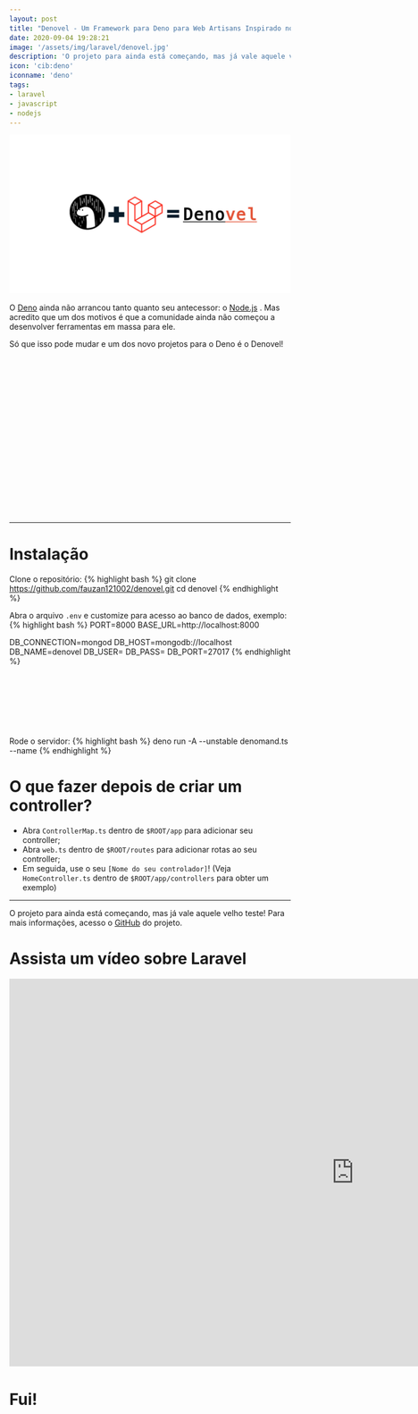 ```yaml
---
layout: post
title: "Denovel - Um Framework para Deno para Web Artisans Inspirado no Laravel"
date: 2020-09-04 19:28:21
image: '/assets/img/laravel/denovel.jpg'
description: 'O projeto para ainda está começando, mas já vale aquele velho teste!'
icon: 'cib:deno'
iconname: 'deno'
tags:
- laravel
- javascript
- nodejs
---
```


![Denovel - Um Framework para Deno para Web Artisans Inspirado no Laravel](/assets/img/laravel/denovel.jpg)

O [Deno](https://deno.land/) ainda não arrancou tanto quanto seu antecessor: o [Node.js](https://terminalroot.com.br/2019/11/como-instalar-nodejs-no-linux-e-primeiros-passos.html) . Mas acredito que um dos motivos é que a comunidade ainda não começou a desenvolver ferramentas em massa para ele.

Só que isso pode mudar e um dos novo projetos para o Deno é o Denovel!

<!-- QUADRADO -->
<script async src="//pagead2.googlesyndication.com/pagead/js/adsbygoogle.js"></script>
<ins class="adsbygoogle"
style="display:inline-block;width:336px;height:280px"
data-ad-client="ca-pub-2838251107855362"
data-ad-slot="5351066970"></ins>
<script>
(adsbygoogle = window.adsbygoogle || []).push({});
</script>

---

# Instalação
Clone o repositório:
{% highlight bash %}
git clone https://github.com/fauzan121002/denovel.git
cd denovel
{% endhighlight %}

Abra o arquivo `.env` e customize para acesso ao banco de dados, exemplo:
{% highlight bash %}
PORT=8000
BASE_URL=http://localhost:8000

DB_CONNECTION=mongod
DB_HOST=mongodb://localhost
DB_NAME=denovel
DB_USER=
DB_PASS=
DB_PORT=27017
{% endhighlight %}

<!-- MINI ANÚNCIO -->
<script async src="//pagead2.googlesyndication.com/pagead/js/adsbygoogle.js"></script>
<!-- Games Root -->
<ins class="adsbygoogle"
style="display:inline-block;width:730px;height:95px"
data-ad-client="ca-pub-2838251107855362"
data-ad-slot="5351066970"></ins>
<script>
(adsbygoogle = window.adsbygoogle || []).push({});
</script>

Rode o servidor:
{% highlight bash %}
deno run -A --unstable denomand.ts --name </YourControllerName>
{% endhighlight %}

# O que fazer depois de criar um controller?
+ Abra `ControllerMap.ts` dentro de `$ROOT/app` para adicionar seu controller;
+ Abra `web.ts` dentro de `$ROOT/routes` para adicionar rotas ao seu controller;
+ Em seguida, use o seu `[Nome do seu controlador]`! (Veja `HomeController.ts` dentro de `$ROOT/app/controllers` para obter um exemplo)

---

O projeto para ainda está começando, mas já vale aquele velho teste! Para mais informações, acesso o [GitHub](https://github.com/fauzan121002/denovel) do projeto.

# Assista um vídeo sobre Laravel

<iframe width="1234" height="694" src="https://www.youtube.com/embed/TKH4S4_d9PA" frameborder="0" allow="accelerometer; autoplay; encrypted-media; gyroscope; picture-in-picture" allowfullscreen></iframe> 


# Fui!



